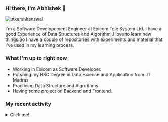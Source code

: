 ### Hi there, I'm Abhishek 👋

<p align="left"> <img src="https://komarev.com/ghpvc/?username=utkarshkanswal" alt="utkarshkanswal" /> </p>

I'm a Software Developement Engineer at Exicom Tele System Ltd. I have a good Experience of Data Structures and Algorithm .I love to learn new things.So I have a couple of repositories with experiments and material that I've used in my learning process.

### What I'm up to right now

- Working in Exicom as Software Developer.
- Pursuing my BSC Degree in Data Science and Application from IIT Madras
- Practicing Data Structure and Algorithms
- Having some project on Backend and Frontend.


### My recent activity

<details>
  <summary>Click me!</summary>
  
- Working on Backend Technology like Nodejs, Python, Flask Framework etc. 
- Working on some Machine Learning projects.  
